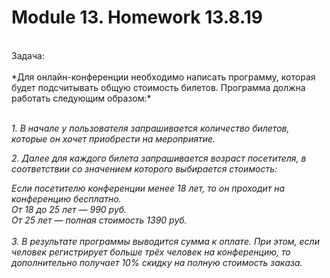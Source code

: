 # Module 13. Homework 13.8.19 <br>
<br>
Задача:<br>
<br>
*Для онлайн-конференции необходимо написать программу, которая будет подсчитывать общую стоимость билетов. Программа должна работать следующим образом:*<br>
<br>

*1. В начале у пользователя запрашивается количество билетов, которые он хочет приобрести на мероприятие.*<br>

*2. Далее для каждого билета запрашивается возраст посетителя, в соответствии со значением которого выбирается стоимость:* <br>

*Если посетителю конференции менее 18 лет, то он проходит на конференцию бесплатно.*<br>
*От 18 до 25 лет — 990 руб.*<br>
*От 25 лет — полная стоимость 1390 руб.*<br>
<br>
*3. В результате программы выводится сумма к оплате. При этом, если человек регистрирует больше трёх человек на конференцию, то дополнительно получает 10% скидку на полную стоимость заказа.*
